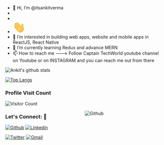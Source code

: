 - 👋 Hi, I’m @itsankitverma 
- 
- 
- <img src="https://raw.githubusercontent.com/kaustubh2020/kaustubh2020/master/wave.gif" width="40px"/>
- 👀 I’m interested in building web apps, website and mobile apps in ReactJS, React Native
- 🌱 I’m currently learning Redux and advance MERN
- 📫 How to reach me ---> Follow Captain TechWorld youtube channel on Youtube or on INSTAGRAM and you can reach me out from there 



![Ankit's github stats](https://github-readme-stats.vercel.app/api?username=itsankitverma&hide=["issues"]&show_icons=true)



[![Top Langs](https://github-readme-stats.vercel.app/api/top-langs/?username=itsankitverma&layout=compact)](https://github.com/itsankitverma/github-readme-stats)


### Profile Visit Count
![Visitor Count](https://profile-counter.glitch.me/itsankitverma/count.svg)


<img width="50%" align="right" alt="Github" src="https://raw.githubusercontent.com/onimur/.github/master/.resources/git-header.svg" />

<h3 align="left">Let's Connect: 🚀</h2>
<p align="left">


[![Github](https://img.shields.io/badge/-Github-000?style=flat&logo=Github&logoColor=white)](https://github.com/itsankitverma)
[![Linkedin](https://img.shields.io/badge/-LinkedIn-blue?style=flat&logo=Linkedin&logoColor=white)](https://www.linkedin.com/in/ankitverma3/)

[![Twitter](https://img.shields.io/badge/-Twitter-1ca0f1?style=flat-square&labelColor=1ca0f1&logo=twitter&logoColor=white&link=https://twitter.com/itsankitverma)](https://twitter.com/itsankitverma)
[![Gmail](https://img.shields.io/badge/-Gmail-c14438?style=flat&logo=Gmail&logoColor=white)](mailto:imankit.v5@gmail.com)
&nbsp;
</p>
